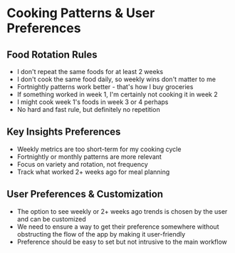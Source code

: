 # Cooking Patterns & User Preferences

## Food Rotation Rules

- I don't repeat the same foods for at least 2 weeks
- I don't cook the same food daily, so weekly wins don't matter to me
- Fortnightly patterns work better - that's how I buy groceries
- If something worked in week 1, I'm certainly not cooking it in week 2
- I might cook week 1's foods in week 3 or 4 perhaps
- No hard and fast rule, but definitely no repetition

## Key Insights Preferences

- Weekly metrics are too short-term for my cooking cycle
- Fortnightly or monthly patterns are more relevant
- Focus on variety and rotation, not frequency
- Track what worked 2+ weeks ago for meal planning

## User Preferences & Customization

- The option to see weekly or 2+ weeks ago trends is chosen by the user and can be customized
- We need to ensure a way to get their preference somewhere without obstructing the flow of the app by making it user-friendly
- Preference should be easy to set but not intrusive to the main workflow

